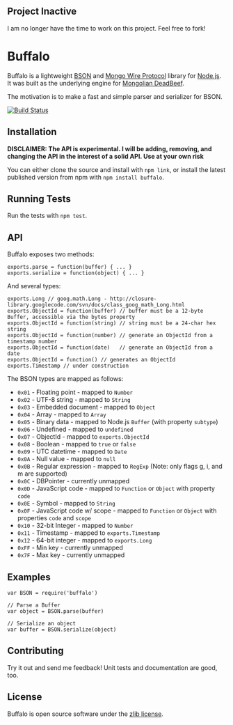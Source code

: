 Project Inactive
----------------

I am no longer have the time to work on this project. Feel free to fork!

Buffalo
==================
Buffalo is a lightweight [BSON][1] and [Mongo Wire Protocol][2] library for [Node.js][3]. It was built as the underlying
engine for [Mongolian DeadBeef][4].

The motivation is to make a fast and simple parser and serializer for BSON.

[![Build Status](https://secure.travis-ci.org/marcello3d/node-buffalo.png)](http://travis-ci.org/marcello3d/node-buffalo)

Installation
------------
**DISCLAIMER: The API is experimental. I will be adding, removing, and changing the API in the
interest of a solid API. Use at your own risk**

You can either clone the source and install with `npm link`, or install the latest published version from npm with
`npm install buffalo`.

Running Tests
-------------
Run the tests with `npm test`.

API
---
Buffalo exposes two methods:

    exports.parse = function(buffer) { ... }
    exports.serialize = function(object) { ... }

And several types:

    exports.Long // goog.math.Long - http://closure-library.googlecode.com/svn/docs/class_goog_math_Long.html
    exports.ObjectId = function(buffer) // buffer must be a 12-byte Buffer, accessible via the bytes property
    exports.ObjectId = function(string) // string must be a 24-char hex string
    exports.ObjectId = function(number) // generate an ObjectId from a timestamp number
    exports.ObjectId = function(date)   // generate an ObjectId from a date
    exports.ObjectId = function() // generates an ObjectId
    exports.Timestamp // under construction

The BSON types are mapped as follows:

+ <code>0x01</code> - Floating point - mapped to <code>Number</code>
+ <code>0x02</code> - UTF-8 string - mapped to <code>String</code>
+ <code>0x03</code> - Embedded document - mapped to <code>Object</code>
+ <code>0x04</code> - Array - mapped to <code>Array</code>
+ <code>0x05</code> - Binary data - mapped to Node.js <code>Buffer</code> (with property <code>subtype</code>)
+ <code>0x06</code> - Undefined - mapped to <code>undefined</code>
+ <code>0x07</code> - ObjectId - mapped to <code>exports.ObjectId</code>
+ <code>0x08</code> - Boolean - mapped to <code>true</code> or <code>false</code>
+ <code>0x09</code> - UTC datetime - mapped to <code>Date</code>
+ <code>0x0A</code> - Null value - mapped to <code>null</code>
+ <code>0x0B</code> - Regular expression - mapped to <code>RegExp</code> (Note: only flags g, i, and m are supported)
+ <code>0x0C</code> - DBPointer - currently unmapped
+ <code>0x0D</code> - JavaScript code - mapped to <code>Function</code> or <code>Object</code> with property <code>code</code>
+ <code>0x0E</code> - Symbol - mapped to <code>String</code>
+ <code>0x0F</code> - JavaScript code w/ scope - mapped to <code>Function</code> or <code>Object</code> with properties <code>code</code> and <code>scope</code>
+ <code>0x10</code> - 32-bit Integer - mapped to <code>Number</code>
+ <code>0x11</code> - Timestamp - mapped to <code>exports.Timestamp</code>
+ <code>0x12</code> - 64-bit integer - mapped to <code>exports.Long</code>
+ <code>0xFF</code> - Min key - currently unmapped
+ <code>0x7F</code> - Max key - currently unmapped

Examples
--------

    var BSON = require('buffalo')

    // Parse a Buffer
    var object = BSON.parse(buffer)

    // Serialize an object
    var buffer = BSON.serialize(object)

Contributing
------------
Try it out and send me feedback! Unit tests and documentation are good, too.

License
-------
Buffalo is open source software under the [zlib license][5].

[1]: http://bsonspec.org/#/specification
[2]: http://www.mongodb.org/display/DOCS/Mongo+Wire+Protocol
[3]: http://nodejs.org/
[4]: https://github.com/marcello3d/node-mongolian
[5]: https://github.com/marcello3d/node-buffalo/blob/master/LICENSE

